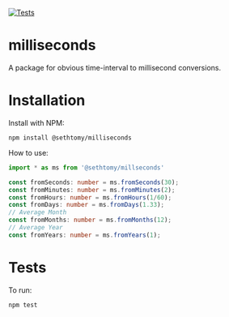 [![Tests](https://github.com/sethtomy/milliseconds/actions/workflows/tests.yaml/badge.svg)](https://github.com/sethtomy/milliseconds/actions/workflows/tests.yaml)

# milliseconds

A package for obvious time-interval to millisecond conversions.

# Installation

Install with NPM:

```shell
npm install @sethtomy/milliseconds
```

How to use:

```typescript
import * as ms from '@sethtomy/millseconds'

const fromSeconds: number = ms.fromSeconds(30);
const fromMinutes: number = ms.fromMinutes(2);
const fromHours: number = ms.fromHours(1/60);
const fromDays: number = ms.fromDays(1.33);
// Average Month
const fromMonths: number = ms.fromMonths(12);
// Average Year
const fromYears: number = ms.fromYears(1);
```

# Tests

To run:

```shell
npm test
```

